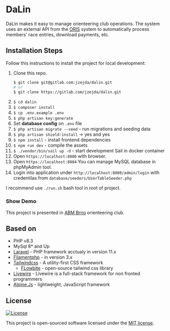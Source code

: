 # DaLin
DaLin makes it easy to manage orienteering club operations. 
The system uses an external API from the [ORIS](https://oris.orientacnisporty.cz/) system to automatically process members' race entries, download payments, etc.

## Installation Steps

Follow this instructions to install the project for local development:

1. Clone this repo.
    ```bash
    $ git clone git@gitlab.com:jzejda/dalin.git
    # or
    $ git clone https://gitlab.com/jzejda/dalin.git
    ```
2. `$ cd dalin`
3. `$ composer install`
4. `$ cp .env.example .env`
5. `$ php artisan key:generate`
6. Set **database config** on `.env` file
7. `$ php artisan migrate --seed` - run migrations and seeding data
8. `$ php artisan shield:install` -> yes and yes
8. `$ npm install` - install frontend dependencies
9. `$ npm run dev` - compile the assets
10. `$ ./vendor/bin/sail up -d` - start development Sail in docker container
11. Open `https://localhost:8080` with browser.
12. Open `https://localhost:8084` You can manage MySQL database in phpMyAdmin tool.
13. Login into application under `http://localhost:8080/admin/login` with credentilas from `database/seeders/UserTableSeeder.php`

I recommend use `./run.sh` bash tool in root of project.

### Show Demo

This project is presented in [ABM Brno](https://abmbrno.cz/) orienteering club.

## Based on

- PHP v8.3
- MySql 8* and Up
- [Laravel](https://laravel.com/) - PHP framework acctualy in version 11.x
- [Filamentphp](https://filamentphp.com/) - in version 3.x
- [Tailwindcss](https://tailwindcss.com/) - A utility-first CSS framework
  - [FLowbite](https://flowbite.com/) - open-source tailwind css library
- [Livewire](https://laravel-livewire.com/) - Livewire is a full-stack framework for non fronted programmers
- [Alpine.Js](https://alpinejs.dev/) - lightweight, JavaScript framework

## License

<p>
<a href="https://packagist.org/packages/laravel/framework"><img src="https://img.shields.io/packagist/l/laravel/framework" alt="License"></a>
</p>

This project is open-sourced software licensed under the [MIT license](LICENSE).
